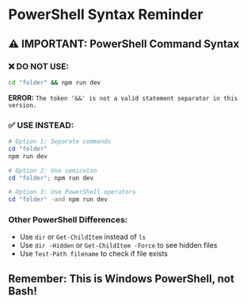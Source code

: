# PowerShell Syntax Reminder

## ⚠️ IMPORTANT: PowerShell Command Syntax

### ❌ DO NOT USE:
```bash
cd "folder" && npm run dev
```
**ERROR:** `The token '&&' is not a valid statement separator in this version.`

### ✅ USE INSTEAD:
```powershell
# Option 1: Separate commands
cd "folder"
npm run dev

# Option 2: Use semicolon
cd "folder"; npm run dev

# Option 3: Use PowerShell operators
cd "folder" -and npm run dev
```

### Other PowerShell Differences:
- Use `dir` or `Get-ChildItem` instead of `ls`
- Use `dir -Hidden` or `Get-ChildItem -Force` to see hidden files
- Use `Test-Path filename` to check if file exists

## Remember: This is Windows PowerShell, not Bash! 